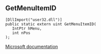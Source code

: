 ## GetMenuItemID

```
[DllImport("user32.dll")]
public static extern uint GetMenuItemID(
   IntPtr hMenu,
   int nPos
);
```

[Microsoft documentation](https://docs.microsoft.com/en-us/windows/win32/api/winuser/nf-winuser-getmenuitemid)
